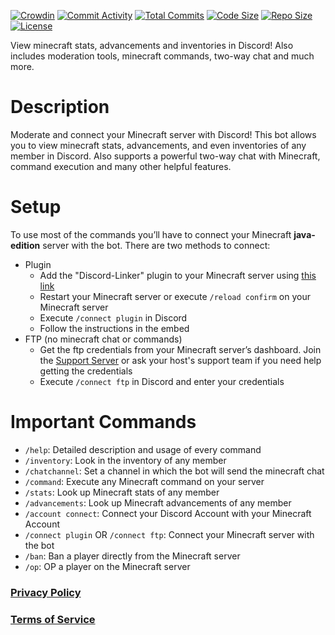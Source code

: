 [![Crowdin](https://badges.crowdin.net/minecraft-smp-bot/localized.svg)](https://crowdin.com/project/minecraft-smp-bot) [![Commit Activity](https://img.shields.io/github/commit-activity/m/MC-Linker/MC-Linker)](https://github.com/MC-Linker/MC-Linker) [![Total Commits](https://badgen.net/github/commits/MC-Linker/MC-Linker/main)](https://github.com/MC-Linker/MC-Linker) [![Code Size](https://img.shields.io/github/languages/code-size/MC-Linker/MC-Linker)](https://github.com/MC-Linker/MC-Linker) [![Repo Size](https://img.shields.io/github/repo-size/MC-Linker/MC-Linker)](https://github.com/MC-Linker/MC-Linker) [![License](https://img.shields.io/badge/license-CC%20BY--NC%204.0-red)](https://github.com/MC-Linker/MC-Linker/blob/main/LICENSE.md)

View minecraft stats, advancements and inventories in Discord! Also includes moderation tools, minecraft commands,
two-way chat and much more.

# Description

Moderate and connect your Minecraft server with Discord! This bot allows you to view minecraft stats, advancements, and
even inventories of any member in Discord. Also supports a powerful two-way chat with Minecraft, command execution and
many other helpful features.

# Setup

To use most of the commands you’ll have to connect your Minecraft **java-edition** server with the bot. There are two
methods to connect:

+ Plugin
	+ Add the "Discord-Linker" plugin to your Minecraft server
	  using [this link](https://www.spigotmc.org/resources/discord-linker.98749/)
	+ Restart your Minecraft server or execute `/reload confirm` on your Minecraft server
	+ Execute `/connect plugin` in Discord
	+ Follow the instructions in the embed
+ FTP (no minecraft chat or commands)
	+ Get the ftp credentials from your Minecraft server’s dashboard. Join
	  the [Support Server](https://discord.gg/rX36kZUGNK) or ask your host's support team if you need help getting the
	  credentials
	+ Execute `/connect ftp` in Discord and enter your credentials

# Important Commands

+ `/help`: Detailed description and usage of every command
+ `/inventory`: Look in the inventory of any member
+ `/chatchannel`: Set a channel in which the bot will send the minecraft chat
+ `/command`: Execute any Minecraft command on your server
+ `/stats`: Look up Minecraft stats of any member
+ `/advancements`: Look up Minecraft advancements of any member
+ `/account connect`: Connect your Discord Account with your Minecraft Account
+ `/connect plugin` OR `/connect ftp`: Connect your Minecraft server with the bot
+ `/ban`: Ban a player directly from the Minecraft server
+ `/op`: OP a player on the Minecraft server

### [Privacy Policy](https://mclinker.com/privacy)

### [Terms of Service](https://mclinker.com/tos)
